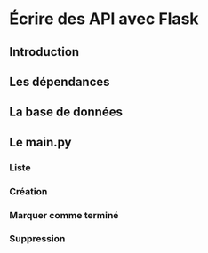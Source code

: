 # Écrire des API avec Flask

## Introduction

## Les dépendances

## La base de données

## Le main.py

### Liste

### Création

### Marquer comme terminé

### Suppression